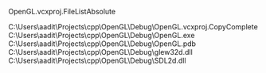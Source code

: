 OpenGL.vcxproj.FileListAbsolute

C:\Users\aadit\Projects\cpp\OpenGL\Debug\OpenGL.vcxproj.CopyComplete
C:\Users\aadit\Projects\cpp\OpenGL\Debug\OpenGL.exe
C:\Users\aadit\Projects\cpp\OpenGL\Debug\OpenGL.pdb
C:\Users\aadit\Projects\cpp\OpenGL\Debug\glew32d.dll
C:\Users\aadit\Projects\cpp\OpenGL\Debug\SDL2d.dll
